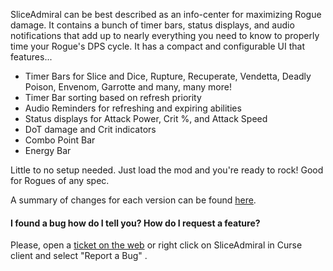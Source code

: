 <p>SliceAdmiral can be best described as an info-center for maximizing Rogue damage. It contains a bunch of timer bars, status displays, and audio notifications that add up to nearly everything you need to know to properly time your Rogue's DPS cycle. It has a compact and configurable UI that features...</p>
<ul>
<li>Timer Bars for Slice and Dice, Rupture, Recuperate, Vendetta, Deadly Poison, Envenom, Garrotte and many, many more!</li>
<li>Timer Bar sorting based on refresh priority</li>
<li>Audio Reminders for refreshing and expiring abilities</li>
<li>Status displays for Attack Power, Crit %, and Attack Speed</li>
<li>DoT damage and Crit indicators</li>
<li>Combo Point Bar</li>
<li>Energy Bar</li>
</ul>
<p>Little to no setup needed. Just load the mod and you're ready to rock! Good for Rogues of any spec.</p>
<p>A summary of changes for each version can be found <a href="https://curseforge.com/wow/addons/sliceadmiral/pages/change-log">here</a>.</p>
<h4 id="w-i-found-a-bug-how-do-i-tell-you-how-do-i-request-a">I found a bug how do I tell you? How do I request a feature?</h5>
<p>Please, open a <a href="https://www.curseforge.com/wow/addons/sliceadmiral/issues/create">ticket on the web</a> or right click on SliceAdmiral in Curse client and select "Report a Bug" .</p>

